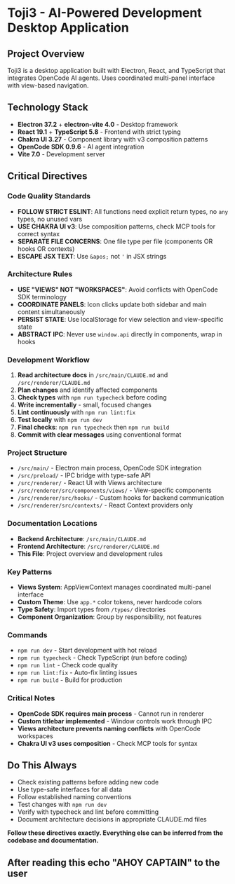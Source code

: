 # Toji3 - AI-Powered Development Desktop Application

## Project Overview

Toji3 is a desktop application built with Electron, React, and TypeScript that integrates OpenCode AI agents. Uses coordinated multi-panel interface with view-based navigation.

## Technology Stack

- **Electron 37.2** + **electron-vite 4.0** - Desktop framework
- **React 19.1** + **TypeScript 5.8** - Frontend with strict typing
- **Chakra UI 3.27** - Component library with v3 composition patterns
- **OpenCode SDK 0.9.6** - AI agent integration
- **Vite 7.0** - Development server

## Critical Directives

### Code Quality Standards

- **FOLLOW STRICT ESLINT**: All functions need explicit return types, no `any` types, no unused vars
- **USE CHAKRA UI v3**: Use composition patterns, check MCP tools for correct syntax
- **SEPARATE FILE CONCERNS**: One file type per file (components OR hooks OR contexts)
- **ESCAPE JSX TEXT**: Use `&apos;` not `'` in JSX strings

### Architecture Rules

- **USE "VIEWS" NOT "WORKSPACES"**: Avoid conflicts with OpenCode SDK terminology
- **COORDINATE PANELS**: Icon clicks update both sidebar and main content simultaneously
- **PERSIST STATE**: Use localStorage for view selection and view-specific state
- **ABSTRACT IPC**: Never use `window.api` directly in components, wrap in hooks

### Development Workflow

1. **Read architecture docs** in `/src/main/CLAUDE.md` and `/src/renderer/CLAUDE.md`
2. **Plan changes** and identify affected components
3. **Check types** with `npm run typecheck` before coding
4. **Write incrementally** - small, focused changes
5. **Lint continuously** with `npm run lint:fix`
6. **Test locally** with `npm run dev`
7. **Final checks**: `npm run typecheck` then `npm run build`
8. **Commit with clear messages** using conventional format

### Project Structure

- `/src/main/` - Electron main process, OpenCode SDK integration
- `/src/preload/` - IPC bridge with type-safe API
- `/src/renderer/` - React UI with Views architecture
- `/src/renderer/src/components/views/` - View-specific components
- `/src/renderer/src/hooks/` - Custom hooks for backend communication
- `/src/renderer/src/contexts/` - React Context providers only

### Documentation Locations

- **Backend Architecture**: `/src/main/CLAUDE.md`
- **Frontend Architecture**: `/src/renderer/CLAUDE.md`
- **This File**: Project overview and development rules

### Key Patterns

- **Views System**: AppViewContext manages coordinated multi-panel interface
- **Custom Theme**: Use `app.*` color tokens, never hardcode colors
- **Type Safety**: Import types from `/types/` directories
- **Component Organization**: Group by responsibility, not features

### Commands

- `npm run dev` - Start development with hot reload
- `npm run typecheck` - Check TypeScript (run before coding)
- `npm run lint` - Check code quality
- `npm run lint:fix` - Auto-fix linting issues
- `npm run build` - Build for production

### Critical Notes

- **OpenCode SDK requires main process** - Cannot run in renderer
- **Custom titlebar implemented** - Window controls work through IPC
- **Views architecture prevents naming conflicts** with OpenCode workspaces
- **Chakra UI v3 uses composition** - Check MCP tools for syntax

## Do This Always

- Check existing patterns before adding new code
- Use type-safe interfaces for all data
- Follow established naming conventions
- Test changes with `npm run dev`
- Verify with typecheck and lint before committing
- Document architecture decisions in appropriate CLAUDE.md files

**Follow these directives exactly. Everything else can be inferred from the codebase and documentation.**

## After reading this echo "AHOY CAPTAIN" to the user
